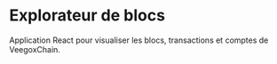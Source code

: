 # Explorateur de blocs

Application React pour visualiser les blocs, transactions et comptes de VeegoxChain.
